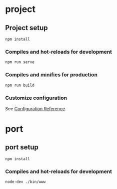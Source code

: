 # project

## Project setup
```
npm install
```

### Compiles and hot-reloads for development
```
npm run serve
```

### Compiles and minifies for production
```
npm run build
```

### Customize configuration
See [Configuration Reference](https://cli.vuejs.org/config/).

# port

## port setup
```
npm install
```

### Compiles and hot-reloads for development
```
node-dev ./bin/www 